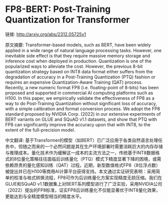# FP8-BERT: Post-Training Quantization for Transformer

链接: http://arxiv.org/abs/2312.05725v1

原文摘要:
Transformer-based models, such as BERT, have been widely applied in a wide
range of natural language processing tasks. However, one inevitable side effect
is that they require massive memory storage and inference cost when deployed in
production. Quantization is one of the popularized ways to alleviate the cost.
However, the previous 8-bit quantization strategy based on INT8 data format
either suffers from the degradation of accuracy in a Post-Training Quantization
(PTQ) fashion or requires an expensive Quantization-Aware Training (QAT)
process. Recently, a new numeric format FP8 (i.e. floating-point of 8-bits) has
been proposed and supported in commercial AI computing platforms such as H100.
In this paper, we empirically validate the effectiveness of FP8 as a way to do
Post-Training Quantization without significant loss of accuracy, with a simple
calibration and format conversion process. We adopt the FP8 standard proposed
by NVIDIA Corp. (2022) in our extensive experiments of BERT variants on GLUE
and SQuAD v1.1 datasets, and show that PTQ with FP8 can significantly improve
the accuracy upon that with INT8, to the extent of the full-precision model.

中文翻译:
基于Transformer的模型（如BERT）已广泛应用于各类自然语言处理任务中，但随之而来的一个必然问题是其在生产环境部署时需要消耗巨大的内存存储与推理成本。量化技术作为缓解这一成本的主流方法之一，传统基于INT8数据格式的8位量化策略往往面临后训练量化（PTQ）模式下精度显著下降的困境，或需依赖昂贵的量化感知训练（QAT）过程。近期，新型数值格式FP8（8位浮点数）被提出并已在H100等商用AI计算平台获得支持。本文通过实证研究表明：采用简单的校准与格式转换流程，FP8可作为后训练量化方案实现精度无损压缩。我们在GLUE和SQuAD v1.1数据集上对BERT系列模型进行了广泛实验，采用NVIDIA公司（2022）提出的FP8标准，证实FP8后训练量化不仅能显著优于INT8量化效果，更能达到与全精度模型相当的精度水平。
